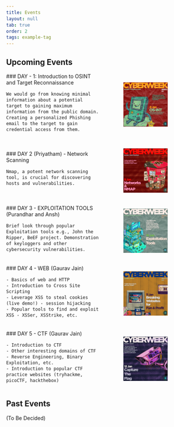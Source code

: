 ```yaml
---
title: Events
layout: null
tab: true
order: 2
tags: example-tag
---
```


## Upcoming Events

<div style="display: flex; align-items: center; margin-bottom: 20px;">
  <div style="flex: 1;">
    ### DAY - 1: Introduction to OSINT and Target Reconnaissance

    We would go from knowing minimal information about a potential target to gaining maximum information from the public domain. Creating a personalized Phishing email to the target to gain credential access from them.
  </div>
  <div style="flex: 1; text-align: center;">
    <img src="assets/images/os-init 8jan.jpeg" alt="OSINT" height="120" width="120" style="margin: 10px;"/>
  </div>
</div>

<div style="display: flex; align-items: center; margin-bottom: 20px;">
  <div style="flex: 1;">
    ### DAY 2 (Priyatham) - Network Scanning

    Nmap, a potent network scanning tool, is crucial for discovering hosts and vulnerabilities.
  </div>
  <div style="flex: 1; text-align: center;">
    <img src="assets/images/network.jpeg" alt="Network Scanning" height="120" width="120" style="margin: 10px;"/>
  </div>
</div>

<div style="display: flex; align-items: center; margin-bottom: 20px;">
  <div style="flex: 1;">
    ### DAY 3 - EXPLOITATION TOOLS (Purandhar and Ansh)

    Brief look through popular Exploitation tools e.g., John the Ripper, BeEF project. Demonstration of keyloggers and other cybersecurity vulnerabilities.
  </div>
  <div style="flex: 1; text-align: center;">
    <img src="assets/images/exploitation.jpeg" alt="Exploitation Tools" height="120" width="120" style="margin: 10px;"/>
  </div>
</div>

<div style="display: flex; align-items: center; margin-bottom: 20px;">
  <div style="flex: 1;">
    ### DAY 4 - WEB (Gaurav Jain)

    - Basics of web and HTTP
    - Introduction to Cross Site Scripting
    - Leverage XSS to steal cookies (live demo!) - session hijacking
    - Popular tools to find and exploit XSS - XSSer, XSStrike, etc.
  </div>
  <div style="flex: 1; text-align: center;">
    <img src="assets/images/breakingWebsite.jpeg" alt="Web" height="120" width="120" style="margin: 10px;"/>
  </div>
</div>

<div style="display: flex; align-items: center; margin-bottom: 20px;">
  <div style="flex: 1;">
    ### DAY 5 - CTF (Gaurav Jain)

    - Introduction to CTF
    - Other interesting domains of CTF - Reverse Engineering, Binary Exploitation, etc.
    - Introduction to popular CTF practice websites (tryhackme, picoCTF, hackthebox)
  </div>
  <div style="flex: 1; text-align: center;">
    <img src="assets/images/ctf.jpeg" alt="CTF" height="120" width="120" style="margin: 10px;"/>
  </div>
</div>

## Past Events

(To Be Decided)
